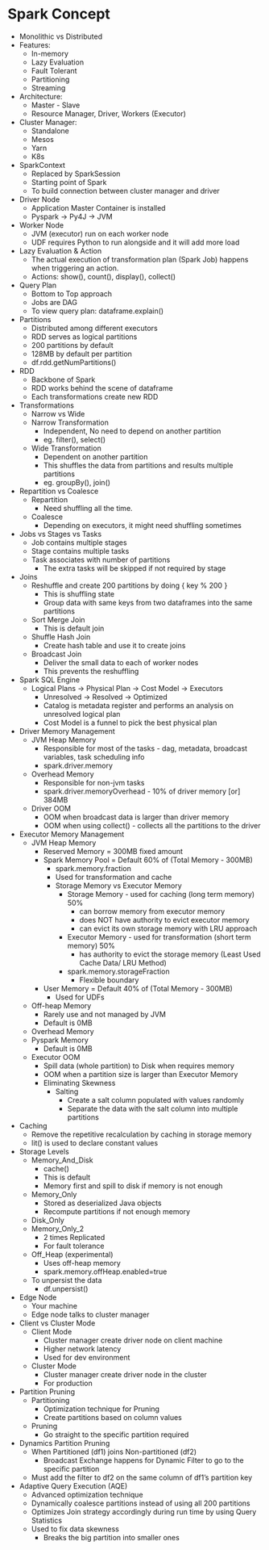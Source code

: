 # Spark Concept

- Monolithic vs Distributed
- Features:
    - In-memory
    - Lazy Evaluation
    - Fault Tolerant
    - Partitioning
    - Streaming
- Architecture:
    - Master - Slave
    - Resource Manager, Driver, Workers (Executor)
- Cluster Manager:
    - Standalone
    - Mesos
    - Yarn
    - K8s
- SparkContext
    - Replaced by SparkSession
    - Starting point of Spark
    - To build connection between cluster manager and driver
- Driver Node
    - Application Master Container is installed
    - Pyspark → Py4J → JVM
- Worker Node
    - JVM (executor) run on each worker node
    - UDF requires Python to run alongside and it will add more load
- Lazy Evaluation & Action
    - The actual execution of transformation plan (Spark Job) happens when triggering an action.
    - Actions: show(), count(), display(), collect()
- Query Plan
    - Bottom to Top approach
    - Jobs are DAG
    - To view query plan: dataframe.explain()
- Partitions
    - Distributed among different executors
    - RDD serves as logical partitions
    - 200 partitions by default
    - 128MB by default per partition
    - df.rdd.getNumPartitions()
- RDD
    - Backbone of Spark
    - RDD works behind the scene of dataframe
    - Each transformations create new RDD
- Transformations
    - Narrow vs Wide
    - Narrow Transformation
        - Independent, No need to depend on another partition
        - eg. filter(), select()
    - Wide Transformation
        - Dependent on another partition
        - This shuffles the data from partitions and results multiple partitions
        - eg.  groupBy(), join()
- Repartition vs Coalesce
    - Repartition
        - Need shuffling all the time.
    - Coalesce
        - Depending on executors, it might need shuffling sometimes
- Jobs vs Stages vs Tasks
    - Job contains multiple stages
    - Stage contains multiple tasks
    - Task associates with number of partitions
        - The extra tasks will be skipped if not required by stage
- Joins
    - Reshuffle and create 200 partitions by doing { key % 200 }
        - This is shuffling state
        - Group data with same keys from two dataframes into the same partitions
    - Sort Merge Join
        - This is default join
    - Shuffle Hash Join
        - Create hash table and use it to create joins
    - Broadcast Join
        - Deliver the small data to each of worker nodes
        - This prevents the reshuffling
- Spark SQL Engine
    - Logical Plans → Physical Plan → Cost Model → Executors
        - Unresolved → Resolved → Optimized
        - Catalog is metadata register and performs an analysis on unresolved logical plan
        - Cost Model is a funnel to pick the best physical plan
- Driver Memory Management
    - JVM Heap Memory
        - Responsible for most of the tasks - dag, metadata, broadcast variables, task scheduling info
        - spark.driver.memory
    - Overhead Memory
        - Responsible for non-jvm tasks
        - spark.driver.memoryOverhead - 10% of driver memory [or] 384MB
    - Driver OOM
        - OOM when broadcast data is larger than driver memory
        - OOM when using collect() - collects all the partitions to the driver
- Executor Memory Management
    - JVM Heap Memory
        - Reserved Memory = 300MB fixed amount
        - Spark Memory Pool = Default 60% of (Total Memory - 300MB)
            - spark.memory.fraction
            - Used for transformation and cache
            - Storage Memory vs Executor Memory
                - Storage Memory - used for caching (long term memory) 50%
                    - can borrow memory from executor memory
                    - does NOT have authority to evict executor memory
                    - can evict its own storage memory with LRU approach
                - Executor Memory - used for transformation (short term memory) 50%
                    - has authority to evict the storage memory (Least Used Cache Data/ LRU Method)
                - spark.memory.storageFraction
                    - Flexible boundary
        - User Memory = Default 40% of (Total Memory - 300MB)
            - Used for UDFs
    - Off-heap Memory
        - Rarely use and not managed by JVM
        - Default is 0MB
    - Overhead Memory
    - Pyspark Memory
        - Default is 0MB
    - Executor OOM
        - Spill data (whole partition) to Disk when requires memory
        - OOM when a partition size is larger than Executor Memory
        - Eliminating Skewness
            - Salting
                - Create a salt column populated with values randomly
                - Separate the data with the salt column into multiple partitions
- Caching
    - Remove the repetitive recalculation by caching in storage memory
    - lit() is used to declare constant values
- Storage Levels
    - Memory_And_Disk
        - cache()
        - This is default
        - Memory first and spill to disk if memory is not enough
    - Memory_Only
        - Stored as deserialized Java objects
        - Recompute partitions if not enough memory
    - Disk_Only
    - Memory_Only_2
        - 2 times Replicated
        - For fault tolerance
    - Off_Heap (experimental)
        - Uses off-heap memory
        - spark.memory.offHeap.enabled=true
    - To unpersist the data
        - df.unpersist()
- Edge Node
    - Your machine
    - Edge node talks to cluster manager
- Client vs Cluster Mode
    - Client Mode
        - Cluster manager create driver node on client machine
        - Higher network latency
        - Used for dev environment
    - Cluster Mode
        - Cluster manager create driver node in the cluster
        - For production
- Partition Pruning
    - Partitioning
        - Optimization technique for Pruning
        - Create partitions based on column values
    - Pruning
        - Go straight to the specific partition required
- Dynamics Partition Pruning
    - When Partitioned (df1) joins Non-partitioned (df2)
        - Broadcast Exchange happens for Dynamic Filter to go to the specific partition
    - Must add the filter to df2 on the same column of df1’s partition key
- Adaptive Query Execution (AQE)
    - Advanced optimization technique
    - Dynamically coalesce partitions instead of using all 200 partitions
    - Optimizes Join strategy accordingly during run time by using Query Statistics
    - Used to fix data skewness
        - Breaks the big partition into smaller ones